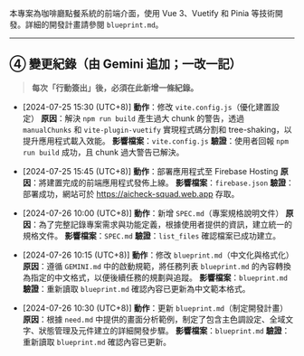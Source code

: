 本專案為咖啡廳點餐系統的前端介面，使用 Vue 3、Vuetify 和 Pinia 等技術開發。詳細的開發計畫請參閱 `blueprint.md`。

---
## ④ 變更紀錄（由 Gemini 追加；一改一記）
> **每次「行動簽出」後，必須在此新增一條紀錄。**

- [2024-07-25 15:30 (UTC+8)]
  **動作**：修改 `vite.config.js`（優化建置設定）
  **原因**：解決 `npm run build` 產生過大 chunk 的警告，透過 `manualChunks` 和 `vite-plugin-vuetify` 實現程式碼分割和 tree-shaking，以提升應用程式載入效能。
  **影響檔案**：`vite.config.js`
  **驗證**：使用者回報 `npm run build` 成功，且 chunk 過大警告已解決。

- [2024-07-25 15:45 (UTC+8)]
  **動作**：部署應用程式至 Firebase Hosting
  **原因**：將建置完成的前端應用程式發佈上線。
  **影響檔案**：`firebase.json`
  **驗證**：部署成功，網站可於 https://aicheck-squad.web.app 存取。
- [2024-07-26 10:00 (UTC+8)]
  **動作**：新增 `SPEC.md`（專案規格說明文件）
  **原因**：為了完整記錄專案需求與功能定義，根據使用者提供的資訊，建立統一的規格文件。
  **影響檔案**：`SPEC.md`
  **驗證**：`list_files` 確認檔案已成功建立。
- [2024-07-26 10:15 (UTC+8)]
  **動作**：修改 `blueprint.md`（中文化與格式化）
  **原因**：遵循 `GEMINI.md` 中的啟動規範，將任務列表 `blueprint.md` 的內容轉換為指定的中文格式，以便後續任務的規劃與追蹤。
  **影響檔案**：`blueprint.md`
  **驗證**：重新讀取 `blueprint.md` 確認內容已更新為中文範本格式。
- [2024-07-26 10:30 (UTC+8)]
  **動作**：更新 `blueprint.md`（制定開發計畫）
  **原因**：根據 `need.md` 中提供的畫面分析範例，制定了包含主色調設定、全域文字、狀態管理及元件建立的詳細開發步驟。
  **影響檔案**：`blueprint.md`
  **驗證**：重新讀取 `blueprint.md` 確認內容已更新。